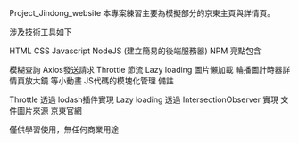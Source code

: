 Project_Jindong_website
本專案練習主要為模擬部分的京東主頁與詳情頁。

涉及技術工具如下

HTML
CSS
Javascript
NodeJS (建立簡易的後端服務器)
NPM
亮點包含

模糊查詢
Axios發送請求
Throttle 節流
Lazy loading 圖片懶加載
輪播圖計時器詳情頁放大鏡 等小動畫
JS代碼的模塊化管理
備註

Throttle 透過 lodash插件實現
Lazy loading 透過 IntersectionObserver 實現
文件圖片來源 京東官網

僅供學習使用，無任何商業用途